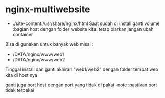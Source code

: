 # nginx-multiwebsite

 - ./site-content:/usr/share/nginx/html
Saat sudah di install ganti volume :bagian host dengan folder website kita. 
tetap biarkan jangan ubah container

Bisa di gunakan untuk banyak web misal :
- /DATA/nginx/www/web1
- /DATA/nginx/www/web2

Tinggal install dan ganti akhiran "web1/web2" dengan folder tempat web kita di host nya

 ganti juga port host dengan port yang tidak di pakai
-note :pastikan port tidak terpakai

